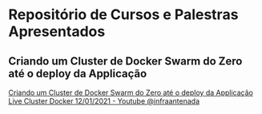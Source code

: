 # Repositório de Cursos e Palestras Apresentados


## Criando um Cluster de Docker Swarm do Zero até o deploy da Applicação

[Criando um Cluster de Docker Swarm do Zero até o deploy da Applicação](https://github.com/github/training-kit/blob/master/CONTRIBUTING.md)
[Live Cluster Docker 12/01/2021 - Youtube  @infraantenada](https://www.youtube.com/watch?v=W7o30oi70Jk)